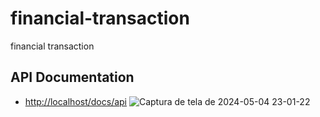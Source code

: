 # financial-transaction
financial transaction

## API Documentation
- [http://localhost/docs/api](http://localhost/docs/api#/)
![Captura de tela de 2024-05-04 23-01-22](https://github.com/tofarias/financial-transaction/assets/7261216/bbab9226-c334-44a4-9671-d17bbd0901b1)
